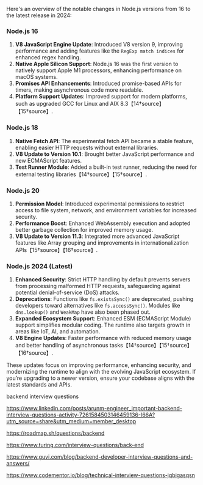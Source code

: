 

Here's an overview of the notable changes in Node.js versions from 16 to the latest release in 2024:

### **Node.js 16**

1. **V8 JavaScript Engine Update**: Introduced V8 version 9, improving performance and adding features like the `RegExp match indices` for enhanced regex handling.
2. **Native Apple Silicon Support**: Node.js 16 was the first version to natively support Apple M1 processors, enhancing performance on macOS systems.
3. **Promises API Enhancements**: Introduced promise-based APIs for timers, making asynchronous code more readable.
4. **Platform Support Updates**: Improved support for modern platforms, such as upgraded GCC for Linux and AIX 8.3【14†source】【15†source】.

### **Node.js 18**

1. **Native Fetch API**: The experimental fetch API became a stable feature, enabling easier HTTP requests without external libraries.
2. **V8 Update to Version 10.1**: Brought better JavaScript performance and new ECMAScript features.
3. **Test Runner Module**: Added a built-in test runner, reducing the need for external testing libraries【14†source】【15†source】.

### **Node.js 20**

1. **Permission Model**: Introduced experimental permissions to restrict access to file system, network, and environment variables for increased security.
2. **Performance Boost**: Enhanced WebAssembly execution and adopted better garbage collection for improved memory usage.
3. **V8 Update to Version 11.3**: Integrated more advanced JavaScript features like Array grouping and improvements in internationalization APIs【15†source】【16†source】.

### **Node.js 2024 (Latest)**

1. **Enhanced Security**: Strict HTTP handling by default prevents servers from processing malformed HTTP requests, safeguarding against potential denial-of-service (DoS) attacks.
2. **Deprecations**: Functions like `fs.existsSync()` are deprecated, pushing developers toward alternatives like `fs.accessSync()`. Modules like `dns.lookup()` and `WeakMap` have also been phased out.
3. **Expanded Ecosystem Support**: Enhanced ESM (ECMAScript Module) support simplifies modular coding. The runtime also targets growth in areas like IoT, AI, and automation.
4. **V8 Engine Updates**: Faster performance with reduced memory usage and better handling of asynchronous tasks【14†source】【15†source】【16†source】.

These updates focus on improving performance, enhancing security, and modernizing the runtime to align with the evolving JavaScript ecosystem. If you’re upgrading to a newer version, ensure your codebase aligns with the latest standards and APIs.




backend interview questions

https://www.linkedin.com/posts/arunm-engineer_important-backend-interview-questions-activity-7261584503146459136-I66A?utm_source=share&utm_medium=member_desktop



https://roadmap.sh/questions/backend


https://www.turing.com/interview-questions/back-end


https://www.guvi.com/blog/backend-developer-interview-questions-and-answers/


https://www.codementor.io/blog/technical-interview-questions-jqbigasqsn


